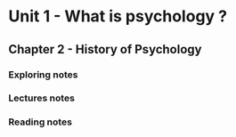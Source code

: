# Unit 1 - What is psychology ?

## Chapter 2 - History of Psychology

### Exploring notes
### Lectures notes
### Reading notes